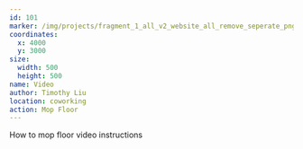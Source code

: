 ```yaml
---
id: 101
marker: /img/projects/fragment_1_all_v2_website_all_remove_seperate_png-32.png
coordinates:
  x: 4000
  y: 3000
size:
  width: 500
  height: 500
name: Video
author: Timothy Liu
location: coworking
action: Mop Floor
---
```

How to mop floor video instructions